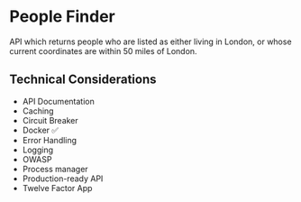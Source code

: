 # People Finder

API which returns people who are listed as either living in London, or whose current coordinates are within 50 miles of London.

## Technical Considerations

- API Documentation
- Caching
- Circuit Breaker
- Docker :white_check_mark:
- Error Handling
- Logging
- OWASP
- Process manager
- Production-ready API
- Twelve Factor App
